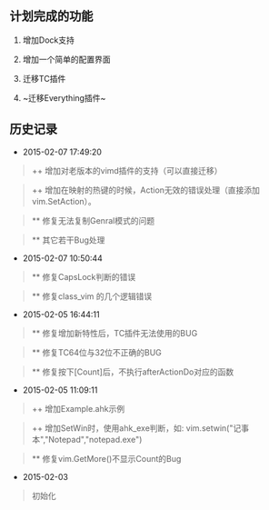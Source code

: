 ## 计划完成的功能

1. 增加Dock支持

2. 增加一个简单的配置界面

3. 迁移TC插件

4. ~迁移Everything插件~

## 历史记录

* 2015-02-07 17:49:20

> ++ 增加对老版本的vimd插件的支持（可以直接迁移）

> ++ 增加在映射的热键的时候，Action无效的错误处理（直接添加vim.SetAction）。

> ** 修复<C-Esc>无法复制Genral模式的问题

> ** 其它若干Bug处理

* 2015-02-07 10:50:44

> ** 修复CapsLock判断的错误

> ** 修复class_vim 的几个逻辑错误


* 2015-02-05 16:44:11

> ** 修复增加新特性后，TC插件无法使用的BUG

> ** 修复TC64位与32位不正确的BUG

> ** 修复按下[Count]后，不执行afterActionDo对应的函数


* 2015-02-05 11:09:11

> ++ 增加Example.ahk示例

> ++ 增加SetWin时，使用ahk_exe判断，如: vim.setwin("记事本","Notepad","notepad.exe")

> ** 修复vim.GetMore()不显示Count的Bug

* 2015-02-03

> 初始化 